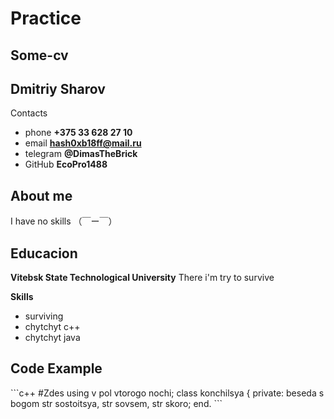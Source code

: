 # Practice
Some-cv
---
**Dmitriy Sharov**
---
Contacts
- phone **+375 33 628 27 10**
- email **hash0xb18ff@mail.ru**
- telegram **@DimasTheBrick**
- GitHub **EcoPro1488**

**About me**
---
I have no skills （￣ー￣）

**Educacion**
---
**Vitebsk State Technological University**
There i'm try to survive

**Skills**
- surviving
- chytchyt c++
- chytchyt java

**Code Example**
---
\```c++
#Zdes <moi kreativ>
  using v pol vtorogo nochi; 
    class konchilsya {
      private:
  beseda s bogom str sostoitsya, str sovsem, str skoro;
end.
\```
